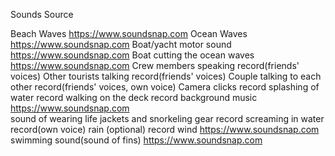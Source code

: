 Sounds                                                       Source

Beach Waves                                                  https://www.soundsnap.com
Ocean Waves                                                  https://www.soundsnap.com
Boat/yacht motor sound                                       https://www.soundsnap.com
Boat cutting the ocean waves                                 https://www.soundsnap.com
Crew members speaking                                        record(friends' voices)
Other tourists talking                                       record(friends' voices)
Couple talking to each other                                 record(friends' voices, own voice)
Camera clicks                                                record
splashing of water                                           record
walking on the deck                                          record
background music                                             https://www.soundsnap.com  
sound of wearing life jackets and snorkeling gear            record
screaming in water                                           record(own voice)
rain (optional)                                              record
wind                                                         https://www.soundsnap.com
swimming sound(sound of fins)                                https://www.soundsnap.com